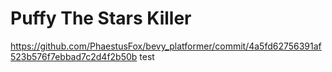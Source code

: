 # Puffy The Stars Killer
 
https://github.com/PhaestusFox/bevy_platformer/commit/4a5fd62756391af523b576f7ebbad7c2d4f2b50b
test
